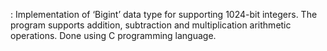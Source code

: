 : Implementation of ‘Bigint’ data type for supporting 1024-bit integers. The program supports addition, subtraction and multiplication arithmetic operations. Done using C programming language. 
